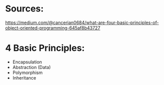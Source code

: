 # Sources:
https://medium.com/@cancerian0684/what-are-four-basic-principles-of-object-oriented-programming-645af8b43727

# 4 Basic Principles:
- Encapsulation
- Abstraction (Data)
- Polymorphism
- Inheritance
